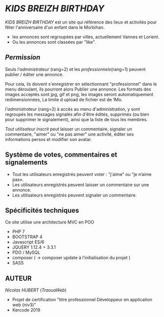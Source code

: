 ***KIDS BREIZH BIRTHDAY***
=========================

*KIDS BREIZH BIRTHDAY* est un site qui référence des lieux et activités pour fêter l'anniversaire d'un enfant dans le Morbihan.

* les annonces sont regroupées par villes, actuellement Vannes et Lorient.
* Ou les annonces sont classées par "like".

***Permission***
---------------------
Seuls *l'administrateur* (rang=2) et les *professionnels*(rang=1) peuvent publier / éditer une annonce.

Pour cela, ils doivent s'enregistrer en sélectionnant "professionnel" dans le menu déroulant, ils pourront alors
Publier une annonce.
Les formats des images acceptés sont jpg, gif et png, les images seront automatiquement redimensionnées, 
La limite d upload de fichier est de 1Mo.


*l'administrateur* (rang=2) à accès au menu d'administration, y sont regroupés les messages signalés afin d'être édités, supprimés (ou bien pour supprimer le signalement), ainsi que la liste de tous les membres.

*Tout utilisateur inscrit* peut laisser un commentaire, signaler un commentaire, "aimer" ou "ne pas aimer" une activité, éditer ses informations persos et modifier son avatar.

**Système de votes, commentaires et signalements**
-----------------------------------------------
* Tout les utilisateurs enregistrés peuvent voter : "j'aime" ou "je n’aime pas».
* Les utilisateurs enregistrés peuvent laisser un commentaire sur une annonce.
* Les utilisateurs enregistrés peuvent signaler un commentaire.


**Spécificités techniques**
-------------------------

Ce site utilise une architecture MVC en POO 

* PHP 7
* BOOTSTRAP 4
* Javascript ES/6
* JQUERY 1.12.4 + 3.3.1
* PDO / MySQL
* composer ( -> composer update à l’initialisation du projet )
* SASS

**AUTEUR** 
----------

*Nicolas HUBERT* (*TraouaWeb*) 

* Projet de certification "titre professionnel Développeur en application web (niv3)" 
* Kercode 2019

